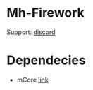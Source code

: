 # Mh-Firework

Support: [discord](https://discord.gg/ZGrjqS7NDB)

# Dependecies
- mCore [link](https://github.com/MateHUNAa/mCore)
